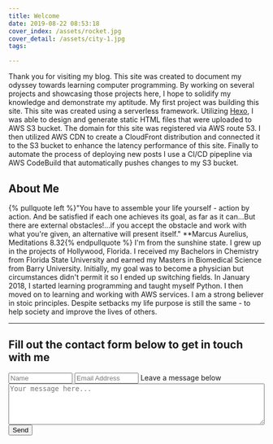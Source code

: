 ```yaml
---
title: Welcome
date: 2019-08-22 08:53:18
cover_index: /assets/rocket.jpg
cover_detail: /assets/city-1.jpg
tags:

---
```


Thank you for visiting my blog. This site was created to document my odyssey towards learning computer programming. By working on several projects and showcasing those projects here, I hope to solidify my knowledge and demonstrate my aptitude. My first project was building this site. This site was created using a serverless framework. Utilizing [Hexo](https://hexo.io), I was able to design and generate static HTML files that were uploaded to AWS S3 bucket. The domain for this site was registered via AWS route 53. I then utilized AWS CDN to create a CloudFront distribution and connected it to the S3 bucket to enhance the latency performance of this site. Finally to automate the process of deploying new posts I use a CI/CD pipepline via AWS CodeBuild that automatically pushes changes to my S3 bucket.  

## About Me

{% pullquote left %}"You have to assemble your life yourself - action by action. And be satisfied if each one achieves its goal, as far as it can...But there are external obstacles!...if you accept the obstacle and work with what you're given, an alternative will present itself." **Marcus Aurelius, Meditations 8.32{% endpullquote %}
I'm from the sunshine state. I grew up in the projects of Hollywood, Florida. I received my Bachelors in Chemistry from Florida State University and earned my Masters in Biomedical Science from Barry University. Initially, my goal was to become a physician but circumstances didn't permit it so I ended up switching fields. In January 2018, I started learning programming and taught myself Python. I then moved on to learning and working with AWS services. I am a strong believer in stoic principles. Despite setbacks my life purpose is still the same - to help society and improve the lives of others. 

----------------

## **Fill out the contact form below to get in touch with me**
  <form method="POST" action="https://formspree.io/ahmadbilal16@gmail.com">
    <input type="text" name="fullname" placeholder="Name" style="width:25%;">
    <input type="text" name="email" placeholder="Email Address" style="width:25%;">
	Leave a message below
    <textarea rows="5" name="message" placeholder="Your message here..." style="width:100%;"></textarea>
	<input type="hidden" name="_next" value="https://billyboyballin.com/contact/index.html" />
    <button type="submit">Send</button>
  </form>
  
